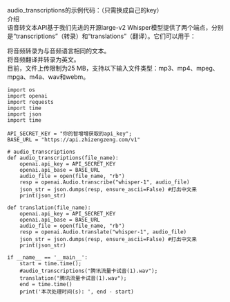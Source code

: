 audio_transcriptions的示例代码：（只需换成自己的key）   <br>
介绍<br>
语音转文本API基于我们先进的开源large-v2 Whisper模型提供了两个端点，分别是“transcriptions”（转录）和“translations”（翻译）。它们可以用于：<br>

将音频转录为与音频语言相同的文本。<br>
将音频翻译并转录为英文。<br>
目前，文件上传限制为25 MB，支持以下输入文件类型：mp3、mp4、mpeg、mpga、m4a、wav和webm。<br>
```
import os
import openai
import requests
import time
import json
import time

API_SECRET_KEY = "你的智增增获取的api_key";
BASE_URL = "https://api.zhizengzeng.com/v1"

# audio_transcriptions
def audio_transcriptions(file_name):
    openai.api_key = API_SECRET_KEY
    openai.api_base = BASE_URL
    audio_file = open(file_name, "rb")
    resp = openai.Audio.transcribe("whisper-1", audio_file)
    json_str = json.dumps(resp, ensure_ascii=False) #打出中文来
    print(json_str)

def translation(file_name):
    openai.api_key = API_SECRET_KEY
    openai.api_base = BASE_URL
    audio_file = open(file_name, "rb")
    resp = openai.Audio.translate("whisper-1", audio_file)
    json_str = json.dumps(resp, ensure_ascii=False) #打出中文来
    print(json_str)

if __name__ == '__main__':
    start = time.time();
    #audio_transcriptions("腾讯流量卡试音(1).wav");
    translation("腾讯流量卡试音(1).wav");
    end = time.time()
    print('本次处理时间(s): ', end - start)
```
